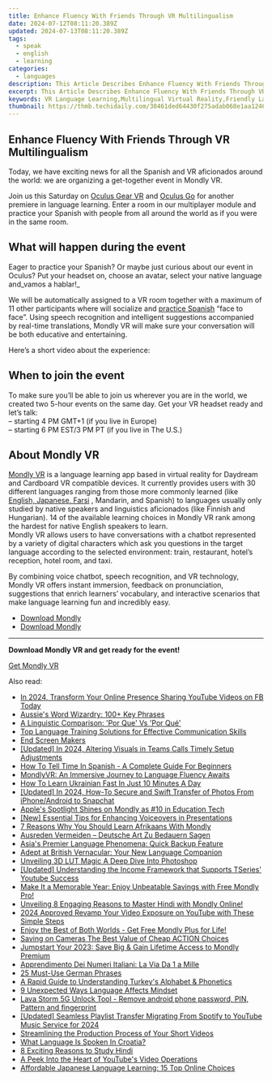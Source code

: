 ```yaml
---
title: Enhance Fluency With Friends Through VR Multilingualism
date: 2024-07-12T08:11:20.389Z
updated: 2024-07-13T08:11:20.389Z
tags:
  - speak
  - english
  - learning
categories:
  - languages
description: This Article Describes Enhance Fluency With Friends Through VR Multilingualism
excerpt: This Article Describes Enhance Fluency With Friends Through VR Multilingualism
keywords: VR Language Learning,Multilingual Virtual Reality,Friendly Language Practice,Virtual Reality Communication Skills,Immersive Multilingual Education,Social Language Learning (VR),Language Fluency Through Virtual Communities
thumbnail: https://thmb.techidaily.com/30461ded64430f275adab068e1aa1246b69e0b37015df4b520c0cb3237617656.jpg
---
```


## Enhance Fluency With Friends Through VR Multilingualism

 Today, we have exciting news for all the Spanish and VR aficionados around the world: we are organizing a get-together event in Mondly VR.

 Join us this Saturday on [Oculus Gear VR](https://www.oculus.com/experiences/gear-vr/1272636489423125) and [Oculus Go](https://www.oculus.com/experiences/go/1272636489423125) for another premiere in language learning. Enter a room in our multiplayer module and practice your Spanish with people from all around the world as if you were in the same room.

## What will happen during the event

 Eager to practice your Spanish? Or maybe just curious about our event in Oculus? Put your headset on, choose an avatar, select your native language and_vamos a hablar!_

 We will be automatically assigned to a VR room together with a maximum of 11 other participants where will socialize and [practice Spanish](https://shop.mondly.com/affiliate.php?ACCOUNT=ATISTUDI&AFFILIATE=108875&PATH=https://www.mondly.com?AFFILIATE=108875) “face to face”. Using speech recognition and intelligent suggestions accompanied by real-time translations, Mondly VR will make sure your conversation will be both educative and entertaining.

Here’s a short video about the experience:

## When to join the event

 To make sure you’ll be able to join us wherever you are in the world, we created two 5-hour events on the same day. Get your VR headset ready and let’s talk:  
 – starting 4 PM GMT+1 (if you live in Europe)  
 – starting 6 PM EST/3 PM PT (if you live in The U.S.)

## About Mondly VR

[Mondly VR](https://shop.mondly.com/affiliate.php?ACCOUNT=ATISTUDI&AFFILIATE=108875&PATH=https://www.mondly.com?AFFILIATE=108875) is a language learning app based in virtual reality for Daydream and Cardboard VR compatible devices. It currently provides users with 30 different languages ranging from those more commonly learned (like [English, Japanese, Farsi](https://shop.mondly.com/affiliate.php?ACCOUNT=ATISTUDI&AFFILIATE=108875&PATH=https://www.mondly.com?AFFILIATE=108875) , Mandarin, and Spanish) to languages usually only studied by native speakers and linguistics aficionados (like Finnish and Hungarian). 14 of the available learning choices in Mondly VR rank among the hardest for native English speakers to learn.  
 Mondly VR allows users to have conversations with a chatbot represented by a variety of digital characters which ask you questions in the target language according to the selected environment: train, restaurant, hotel’s reception, hotel room, and taxi.

 By combining voice chatbot, speech recognition, and VR technology, Mondly VR offers instant immersion, feedback on pronunciation, suggestions that enrich learners’ vocabulary, and interactive scenarios that make language learning fun and incredibly easy.

* [Download Mondly](https://www.facebook.com/sharer/sharer.php?u=https%3A%2F%2Fwww.mondly.com%2Fblog%2Foculus-event-practice-your-spanish-socialize-mondly-vr-multiplayer%2F&t=Oculus+Event%3A+Practice+Your+Spanish+and+Socialize+in+Mondly+VR+Multiplayer "Share on Facebook")
* [Download Mondly](https://shop.mondly.com/affiliate.php?ACCOUNT=ATISTUDI&AFFILIATE=108875&PATH=https://www.mondly.com?AFFILIATE=108875)

---

**Download Mondly VR and get ready for the event!**

[Get Mondly VR](https://www.oculus.com/experiences/gear-vr/1272636489423125 "Get Mondly VR")

<ins class="adsbygoogle"
     style="display:block"
     data-ad-format="autorelaxed"
     data-ad-client="ca-pub-7571918770474297"
     data-ad-slot="1223367746"></ins>



<ins class="adsbygoogle"
     style="display:block"
     data-ad-client="ca-pub-7571918770474297"
     data-ad-slot="8358498916"
     data-ad-format="auto"
     data-full-width-responsive="true"></ins>



<span class="atpl-alsoreadstyle">Also read:</span>
<div><ul>
<li><a href="https://youtube-stream.techidaily.com/in-2024-transform-your-online-presence-sharing-youtube-videos-on-fb-today/"><u>In 2024, Transform Your Online Presence  Sharing YouTube Videos on FB Today</u></a></li>
<li><a href="https://mondly-stories.techidaily.com/aussies-word-wizardry-100plus-key-phrases/"><u>Aussie's Word Wizardry: 100+ Key Phrases</u></a></li>
<li><a href="https://mondly-stories.techidaily.com/a-linguistic-comparison-por-que-vs-por-que/"><u>A Linguistic Comparison: 'Por Que' Vs 'Por Qué'</u></a></li>
<li><a href="https://mondly-stories.techidaily.com/1719580530221-top-language-training-solutions-for-effective-communication-skills/"><u>Top Language Training Solutions for Effective Communication Skills</u></a></li>
<li><a href="https://ai-video-editing.techidaily.com/end-screen-makers/"><u>End Screen Makers</u></a></li>
<li><a href="https://screen-video-capture.techidaily.com/updated-in-2024-altering-visuals-in-teams-calls-timely-setup-adjustments/"><u>[Updated] In 2024, Altering Visuals in Teams Calls  Timely Setup Adjustments</u></a></li>
<li><a href="https://mondly-stories.techidaily.com/1719581777473-how-to-tell-time-in-spanish-a-complete-guide-for-beginners/"><u>How To Tell Time In Spanish - A Complete Guide For Beginners</u></a></li>
<li><a href="https://mondly-stories.techidaily.com/1719574983025-mondlyvr-an-immersive-journey-to-language-fluency-awaits/"><u>MondlyVR: An Immersive Journey to Language Fluency Awaits</u></a></li>
<li><a href="https://mondly-stories.techidaily.com/1719580521776-how-to-learn-ukrainian-fast-in-just-10-minutes-a-day/"><u>How To Learn Ukrainian Fast In Just 10 Minutes A Day</u></a></li>
<li><a href="https://snapchat-videos.techidaily.com/updated-in-2024-how-to-secure-and-swift-transfer-of-photos-from-iphoneandroid-to-snapchat/"><u>[Updated] In 2024, How-To  Secure and Swift Transfer of Photos From iPhone/Android to Snapchat</u></a></li>
<li><a href="https://mondly-stories.techidaily.com/apples-spotlight-shines-on-mondly-as-10-in-education-tech/"><u>Apple's Spotlight Shines on Mondly as #10 in Education Tech</u></a></li>
<li><a href="https://video-screen-grab.techidaily.com/new-essential-tips-for-enhancing-voiceovers-in-presentations/"><u>[New] Essential Tips for Enhancing Voiceovers in Presentations</u></a></li>
<li><a href="https://mondly-stories.techidaily.com/7-reasons-why-you-should-learn-afrikaans-with-mondly/"><u>7 Reasons Why You Should Learn Afrikaans With Mondly</u></a></li>
<li><a href="https://mondly-stories.techidaily.com/ausreden-vermeiden-deutsche-art-zu-bedauern-sagen/"><u>Ausreden Vermeiden – Deutsche Art Zu Bedauern Sagen</u></a></li>
<li><a href="https://mondly-stories.techidaily.com/asias-premier-language-phenomena-quick-backup-feature/"><u>Asia's Premier Language Phenomena: Quick Backup Feature</u></a></li>
<li><a href="https://mondly-stories.techidaily.com/adept-at-british-vernacular-your-new-language-companion/"><u>Adept at British Vernacular: Your New Language Companion</u></a></li>
<li><a href="https://extra-information.techidaily.com/unveiling-3d-lut-magic-a-deep-dive-into-photoshop/"><u>Unveiling 3D LUT Magic  A Deep Dive Into Photoshop</u></a></li>
<li><a href="https://facebook-video-footage.techidaily.com/updated-understanding-the-income-framework-that-supports-tseries-youtube-success/"><u>[Updated] Understanding the Income Framework that Supports TSeries' Youtube Success</u></a></li>
<li><a href="https://mondly-stories.techidaily.com/1719581279462-make-it-a-memorable-year-enjoy-unbeatable-savings-with-free-mondly-pro/"><u>Make It a Memorable Year: Enjoy Unbeatable Savings with Free Mondly Pro!</u></a></li>
<li><a href="https://mondly-stories.techidaily.com/1719578409266-unveiling-8-engaging-reasons-to-master-hindi-with-mondly-online/"><u>Unveiling 8 Engaging Reasons to Master Hindi with Mondly Online!</u></a></li>
<li><a href="https://youtube-lab.techidaily.com/approved-revamp-your-video-exposure-on-youtube-with-these-simple-steps/"><u>2024 Approved  Revamp Your Video Exposure on YouTube with These Simple Steps</u></a></li>
<li><a href="https://mondly-stories.techidaily.com/1719577017353-enjoy-the-best-of-both-worlds-get-free-mondly-plus-for-life/"><u>Enjoy the Best of Both Worlds - Get Free Mondly Plus for Life!</u></a></li>
<li><a href="https://extra-information.techidaily.com/saving-on-cameras-the-best-value-of-cheap-action-choices/"><u>Saving on Cameras  The Best Value of Cheap ACTION Choices</u></a></li>
<li><a href="https://mondly-stories.techidaily.com/1719576891755-jumpstart-your-2023-save-big-and-gain-lifetime-access-to-mondly-premium/"><u>Jumpstart Your 2023: Save Big & Gain Lifetime Access to Mondly Premium</u></a></li>
<li><a href="https://mondly-stories.techidaily.com/apprendimento-dei-numeri-italiani-la-via-da-1-a-mille/"><u>Apprendimento Dei Numeri Italiani: La Via Da 1 a Mille</u></a></li>
<li><a href="https://mondly-stories.techidaily.com/25-must-use-german-phrases/"><u>25 Must-Use German Phrases</u></a></li>
<li><a href="https://mondly-stories.techidaily.com/a-rapid-guide-to-understanding-turkeys-alphabet-and-phonetics/"><u>A Rapid Guide to Understanding Turkey's Alphabet & Phonetics</u></a></li>
<li><a href="https://mondly-stories.techidaily.com/9-unexpected-ways-language-affects-mindset/"><u>9 Unexpected Ways Language Affects Mindset</u></a></li>
<li><a href="https://review-topics.techidaily.com/lava-storm-5g-unlock-tool-remove-android-phone-password-pin-pattern-and-fingerprint-by-drfone-android-unlock-android-unlock/"><u>Lava Storm 5G Unlock Tool - Remove android phone password, PIN, Pattern and fingerprint</u></a></li>
<li><a href="https://youtube-docs.techidaily.com/ed-seamless-playlist-transfer-migrating-from-spotify-to-youtube-music-service-for-2024/"><u>[Updated] Seamless Playlist Transfer  Migrating From Spotify to YouTube Music Service for 2024</u></a></li>
<li><a href="https://youtube-video-recordings.techidaily.com/streamlining-the-production-process-of-your-short-videos/"><u>Streamlining the Production Process of Your Short Videos</u></a></li>
<li><a href="https://mondly-stories.techidaily.com/1719581230819-what-language-is-spoken-in-croatia/"><u>What Language Is Spoken In Croatia?</u></a></li>
<li><a href="https://mondly-stories.techidaily.com/8-exciting-reasons-to-study-hindi/"><u>8 Exciting Reasons to Study Hindi</u></a></li>
<li><a href="https://youtube-video-recordings.techidaily.com/a-peek-into-the-heart-of-youtubes-video-operations/"><u>A Peek Into the Heart of YouTube's Video Operations</u></a></li>
<li><a href="https://mondly-stories.techidaily.com/affordable-japanese-language-learning-15-top-online-choices/"><u>Affordable Japanese Language Learning: 15 Top Online Choices</u></a></li>
</ul></div>
